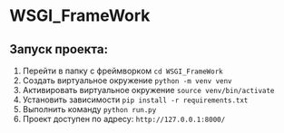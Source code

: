 # WSGI_FrameWork

## Запуск проекта:
1. Перейти в папку с фреймворком `cd WSGI_FrameWork`
2. Создать виртуальное окружение `python -m venv venv`
3. Активировать виртуальное окружение `source venv/bin/activate`
4. Установить зависимости `pip install -r requirements.txt`
5. Выполнить команду `python run.py `
6. Проект доступен по адресу: `http://127.0.0.1:8000/`